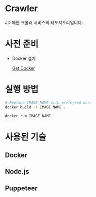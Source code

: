 # Crawler

JD 메인 크롤러 서비스의 레포지토리입니다.

# 사전 준비

- Docker 설치
  
  [Get Docker](https://docs.docker.com/get-docker/)



# 실행 방법

```bash
# Replace IMAGE_NAME with preferred one.
docker build -t IMAGE_NAME .
```

```bash
docker run IMAGE_NAME
```

# 사용된 기술

## Docker

## Node.js

## Puppeteer